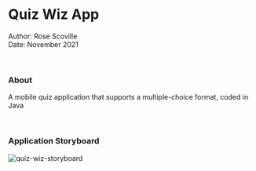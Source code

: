 # Quiz Wiz App  
Author: Rose Scoville  
Date: November 2021  

<br />  

### About  
A mobile quiz application that supports a multiple-choice format, coded in Java  

<br />  

### Application Storyboard

![quiz-wiz-storyboard](https://github.com/user-attachments/assets/2ed895a4-de07-404d-9c86-4ce8f5ae02e4)
